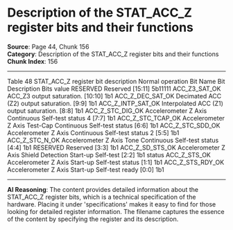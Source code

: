 # Description of the STAT_ACC_Z register bits and their functions

**Source**: Page 44, Chunk 156  
**Category**: Description of the STAT_ACC_Z register bits and their functions  
**Chunk Index**: 156

---

Table 48 STAT_ACC_Z register bit description
Normal operation
Bit Name Bit Description Bits
value
RESERVED Reserved [15:11] 5b11111
ACC_Z3_SAT_OK ACC_Z3 output saturation. [10:10] 1b1
ACC_Z_DEC_SAT_OK Decimated ACC (Z2) output saturation. [9:9] 1b1
ACC_Z_INTP_SAT_OK Interpolated ACC (Z1) output saturation. [8:8] 1b1
ACC_Z_STC_DIG_OK Accelerometer Z Axis Continuous Self-test status 4 [7:7] 1b1
ACC_Z_STC_TCAP_OK Accelerometer Z Axis Test-Cap Continuous Self-test status [6:6] 1b1
ACC_Z_STC_SDD_OK Accelerometer Z Axis Continuous Self-test status 2 [5:5] 1b1
ACC_Z_STC_N_OK Accelerometer Z Axis Tone Continuous Self-test status [4:4] 1b1
RESERVED Reserved [3:3] 1b1
ACC_Z_SD_STS_OK Accelerometer Z Axis Shield Detection Start-up Self-test [2:2] 1b1
status
ACC_Z_STS_OK Accelerometer Z Axis Start-up Self-test status [1:1] 1b1
ACC_Z_STS_RDY_OK Accelerometer Z Axis Start-up Self-test ready [0:0] 1b1

---

**AI Reasoning**: The content provides detailed information about the STAT_ACC_Z register bits, which is a technical specification of the hardware. Placing it under 'specifications' makes it easy to find for those looking for detailed register information. The filename captures the essence of the content by specifying the register and its description.
